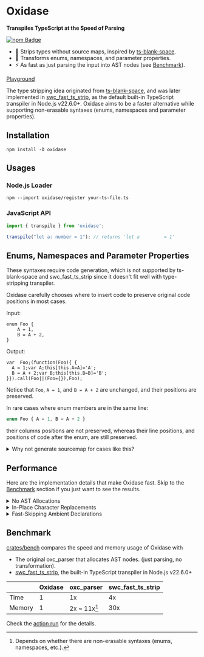 # Oxidase 

**Transpiles TypeScript at the Speed of Parsing** 

[![npm Badge](https://img.shields.io/npm/v/oxidase.svg)](https://www.npmjs.com/package/oxidase)

- 🧽 Strips types without source maps, inspired by [ts-blank-space](https://bloomberg.github.io/ts-blank-space/).
- 💪 Transforms enums, namespaces, and parameter properties.
- ⚡️  As fast as just parsing the input into AST nodes (see [Benchmark](#benchmark)).

[Playground](https://branchseer.github.io/oxidase/)


The type stripping idea originated from [ts-blank-space](https://bloomberg.github.io/ts-blank-space/), and was later implemented in [swc_fast_ts_strip](https://github.com/swc-project/swc/tree/main/crates/swc_fast_ts_strip), as the default built-in TypeScript transpiler in Node.js v22.6.0+. Oxidase aims to be a faster alternative while supporting non-erasable syntaxes (enums, namespaces and parameter properties).

## Installation

`npm install -D oxidase`

## Usages

### Node.js Loader

`npm --import oxidase/register your-ts-file.ts`

### JavaScript API

```js
import { transpile } from 'oxidase';

transpile("let a: number = 1"); // returns 'let a         = 1'
```

## Enums, Namespaces and Parameter Properties

These syntaxes require code generation, which is not supported by ts-blank-space and swc_fast_ts_strip since it doesn't fit well with type-stripping transpiler.

Oxidase carefully chooses where to insert code to preserve original code positions in most cases.

Input:
```
enum Foo {
    A = 1,
    B = A + 2,
}
```

Output:

```
var  Foo;(function(Foo){ {
  A = 1;var A;this[this.A=A]='A';
  B = A + 2;var B;this[this.B=B]='B';
}}).call(Foo||(Foo={}),Foo);
```

Notice that  `Foo`, `A = 1`, and `B = A + 2` are unchanged, and their positions are preserved.

In rare cases where enum members are in the same line: 


```ts
enum Foo { A = 1, B = A + 2 }
```

their columns positions are not preserved, whereas their line positions, and positions of code after the enum, are still preserved.

<details>

<summary>Why not generate sourcemap for cases like this?</summary>

Ideally the columns positions can be conveyed by a few entries in a sourcemap, but currently we have to generate at least one mapping per-line ([the chromium issue](https://issues.chromium.org/issues/364917746)) in a sourcemap.

That means the sourcemap size would be linear to the total line count. To me the cost (of both implementation and performance) is too big for such small limitation. Let's see if 
[Range Mappings](https://github.com/tc39/ecma426/pull/169) can offer a potential solution.

That said, PRs are always welcome if anyone is interested in implementing it.

</details>

## Performance

Here are the implementation details that make Oxidase fast. Skip to the [Benchmark](#benchmark) section if you just want to see the results.

<details>

<summary>No AST Allocations</summary>

Oxidase uses a [modified version of oxc_parser](https://github.com/branchseer/oxc/tree/ast_alloc), which does not allocate AST but exposes a [SAX](https://en.wikipedia.org/wiki/Simple_API_for_XML)-style API that streams AST nodes to a [handler](https://github.com/branchseer/oxc/blob/ast_alloc/crates/oxc_ast/src/generated/handle.rs). Oxidase collects position information in the handler as the parsing goes on.

</details>

<details>

<summary>In-Place Character Replacements</summary>

For sources with only erasable syntax, all positions of JavaScript code are preserved. Oxidase takes advantage of this and performs character replacements **directly in the input buffer**, avoiding writing the whole output.

Take `let a: string = ''` as an example. Oxidase would replace `: string` with the same amout of whitespaces in the original source buffer, **leaving `let a` and ` = ''` intact**.

> This optimization requires a mutable buffer of the input source. Since we always do copies when converting strings from JavaScript (UTF16) to Rust (UTF8), this shouldn't be a problem in practice.


</details>


<details>

<summary>Fast-Skipping Ambient Declarations</summary>

Ambient declarations (e.g., `interface`, `declare module`) are processed by **skipping tokens until the matching `}` appears**, not full parsing.


For example, when processing `interface Foo { a: { b: string }, c: string }`, Oxidase sees it as `interface Foo { ... { ... } ... }`.

Not only does it improve performance on large declarations, but it also provides some forward compatibility: Oxidase can happily process and erase unrecognized syntaxes inside a declaration:

```ts
interface A {
    this % is $ not ! valid ~ typescript for now, but {who} knows about the future
}
```

> Not all erasable syntaxes can be processed this way. Consider `A<{ a: 1 & 2 }>(0)` and `A<{ a: 1 + 2 }>(0)`, the first one is a function call with type instantiation which should be erased; the second one is a comparasion expression between `A`, `{ a: 1 + 2 }` and `(0)`. Oxiase must rigourously parse what's between `{` and `}` to differentiate the two cases.


</details>

## Benchmark

[crates/bench](./crates/bench) compares the speed and memory usage of Oxidase with

- The original oxc_parser that allocates AST nodes. (just parsing, no transformation).
- [swc_fast_ts_strip](https://github.com/swc-project/swc/tree/main/crates/swc_fast_ts_strip), the built-in TypeScript transpiler in Node.js v22.6.0+

|   | Oxidase  | oxc_parser | swc_fast_ts_strip |
| - | -------- | ------- | ------ |
| Time | 1 | 1x  | 4x    |
| Memory  |  1 | 2x ~ 11x[^1]  | 30x     |

Check the [action run](https://github.com/branchseer/oxidase/actions/runs/13213107647) for the details. 

[^1]: Depends on whether there are non-erasable syntaxes (enums, namespaces, etc.).